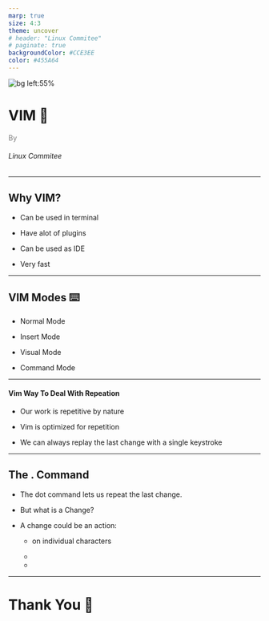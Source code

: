 ```yaml
---
marp: true
size: 4:3
theme: uncover
# header: "Linux Commitee"
# paginate: true
backgroundColor: #CCE3EE
color: #455A64
---
```


![bg left:55%](./imgs/tux.png)

# <!--fit--> VIM :rocket:

<span style="color:grey"><span>By</span><br><h6>Linux Commitee</h6>

---

## Why VIM?

- Can be used in terminal

- Have alot of plugins

- Can be used as IDE

- Very fast

---

## VIM Modes :keyboard:

* Normal Mode

* Insert Mode

* Visual Mode

* Command Mode

---

#### Vim Way To Deal With Repeation

* Our work is repetitive by nature

* Vim is optimized for repetition

* We can always replay the last change with a single keystroke

---

## The . Command

* The dot command lets us repeat the last change.

* But what is a Change?

* A change could be an action:

    * on individual characters
    
    * 
    
    * 


---

# Thank You :wave:
